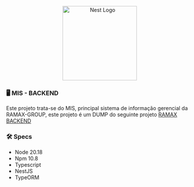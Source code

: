 <p align="center">
  <a href="http://nestjs.com/" target="blank"><img src="https://nestjs.com/img/logo-small.svg" width="200" alt="Nest Logo" /></a>
</p>

### 🖥 MIS - BACKEND

Este projeto trata-se do MIS, principal sistema de informação gerencial da RAMAX-GROUP, este projeto é um DUMP do seguinte projeto <a href="https://github.com/lov1sk/ramax-backend" target="blank">RAMAX BACKEND</a>

### 🛠 Specs

- Node 20.18
- Npm 10.8
- Typescript
- NestJS
- TypeORM
